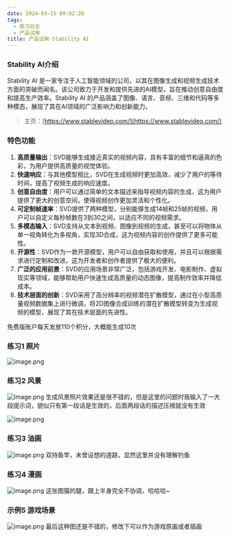 ```yaml
---
date: 2024-03-15 09:02:20
tags:
  - 练习日志
  - 产品试用
title: 产品试用-Stability AI
---
```


### Stability AI介绍
Stability AI 是一家专注于人工智能领域的公司，以其在图像生成和视频生成技术方面的突破而闻名。该公司致力于开发和提供先进的AI模型，旨在推动创意自由度和提高生产效率。Stability AI 的产品涵盖了图像、语言、音频、三维和代码等多种模态，展现了其在AI领域的广泛影响力和创新能力。

> 主页：[https://www.stablevideo.com/](https://www.stablevideo.com/)

### 特色功能

1. **高质量输出**：SVD能够生成接近真实的视频内容，具有丰富的细节和逼真的色彩，为用户提供高质量的视觉体验。
2. **快速响应**：与其他模型相比，SVD在生成视频时更加高效，减少了用户的等待时间，提高了视频生成的响应速度。
3. **创意自由度**：用户可以通过简单的文本描述来指导视频内容的生成，这为用户提供了更大的创意空间，使得视频创作更加灵活和个性化。
4. **可定制帧速率**：SVD提供了两种模型，分别能够生成14帧和25帧的视频，用户可以自定义每秒帧数在3到30之间，以适应不同的视频需求。
5. **多模态输入**：SVD支持从文本到视频、图像到视频的生成，甚至可以将物体从单一视角转化为多视角，实现3D合成，这为视频内容的创作提供了更多可能性。
6. **开源性**：SVD作为一款开源模型，用户可以自由获取和使用，并且可以根据需求进行定制和改进，这为开发者和创作者提供了极大的便利。
7. **广泛的应用前景**：SVD的应用场景非常广泛，包括游戏开发、电影制作、虚拟现实等领域，能够帮助用户快速生成高质量的动态图像，提高制作效率并降低成本。
8. **技术层面的创新**：SVD采用了高分辨率的视频潜在扩散模型，通过在小型高质量视频数据集上进行微调，将2D图像合成训练的潜在扩散模型转变为生成视频的模型，展现了其在技术层面的先进性。

免费版账户每天发放110个积分，大概能生成10次
### 练习1  照片
![image.png](https://res.cloudinary.com/leo2rosym/image/upload/v1710497864/24-3-15-1_xusbt6.webp)
### 练习2  风景
![image.png](https://res.cloudinary.com/leo2rosym/image/upload/v1710497864/24-3-15-2_zvlgbl.webp)
生成风景照片效果还是很不错的，但是这里的问题时我输入了一大段提示词，貌似只有第一段话是生效的，后面两段话的描述压根就没有生效

![image.png](https://res.cloudinary.com/leo2rosym/image/upload/v1710497865/24-3-15-3_ggkmp4.webp)
### 练习3  油画
![image.png](https://res.cloudinary.com/leo2rosym/image/upload/v1710497865/24-3-15-4_lgezgg.webp)
双持鱼竿，未曾设想的道路，显然这里并没有理解钓鱼
### 练习4 漫画
![image.png](https://res.cloudinary.com/leo2rosym/image/upload/v1710497868/24-3-16-5_kjqxqn.webp)
这张图猫的腿，跟上半身完全不协调，哈哈哈~
### 示例5 游戏场景
![image.png](https://res.cloudinary.com/leo2rosym/image/upload/v1710497866/24-3-15-6_b0yx4c.webp)
最后这种图还是不错的，修改下可以作为游戏原画或者插画


